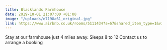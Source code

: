 ```yaml
---
title: Blacklands Farmhouse
date: 2019-10-01 21:07:00 +01:00
image: "/uploads/e7198a61_original.jpg"
link: https://www.airbnb.co.uk/rooms/5111434?s=67&shared_item_type=1&virality_entry_point=1&sharer_id=11636195&unique_share_id=ec0b51cb-7aca-442f-81fa-f025334d4af6
---
```


Stay at our farmhouse just 4 miles away.  Sleeps 8 to 12  Contact us to arrange a booking